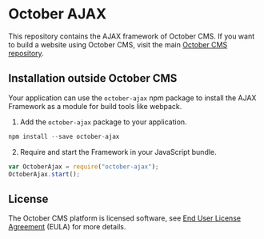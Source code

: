 # October AJAX

This repository contains the AJAX framework of October CMS. If you want to build a website using October CMS, visit the main [October CMS repository](http://github.com/octobercms/october).

## Installation outside October CMS

Your application can use the `october-ajax` npm package to install the AJAX Framework as a module for build tools like webpack.

1. Add the `october-ajax` package to your application.

```js
npm install --save october-ajax
```

2. Require and start the Framework in your JavaScript bundle.

```js
var OctoberAjax = require("october-ajax");
OctoberAjax.start();
```

## License

The October CMS platform is licensed software, see [End User License Agreement](./LICENSE.md) (EULA) for more details.
